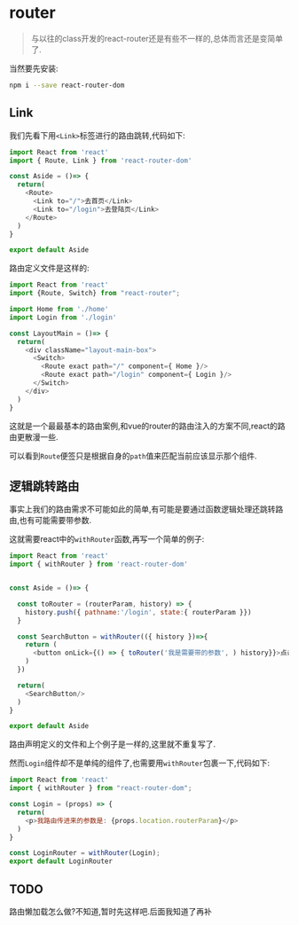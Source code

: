# router

>与以往的class开发的react-router还是有些不一样的,总体而言还是变简单了.

当然要先安装:
```sh
npm i --save react-router-dom
```

## Link 
我们先看下用`<Link>`标签进行的路由跳转,代码如下:
```js
import React from 'react'
import { Route, Link } from 'react-router-dom'

const Aside = ()=> {
  return(
    <Route>
      <Link to="/">去首页</Link>
      <Link to="/login">去登陆页</Link>
    </Route>
  )
}

export default Aside
```
路由定义文件是这样的:
```js
import React from 'react'
import {Route, Switch} from "react-router";

import Home from './home'
import Login from './login'

const LayoutMain = ()=> {
  return(
    <div className="layout-main-box">
      <Switch>
        <Route exact path="/" component={ Home }/>
        <Route exact path="/login" component={ Login }/>
      </Switch>
    </div>
  )
}
```
这就是一个最最基本的路由案例,和vue的router的路由注入的方案不同,react的路由更散漫一些.

可以看到`Route`便签只是根据自身的`path`值来匹配当前应该显示那个组件.

## 逻辑跳转路由
事实上我们的路由需求不可能如此的简单,有可能是要通过函数逻辑处理还跳转路由,也有可能需要带参数.

这就需要react中的`withRouter`函数,再写一个简单的例子:
```js
import React from 'react'
import { withRouter } from 'react-router-dom'


const Aside = ()=> {

  const toRouter = (routerParam, history) => {
    history.push({ pathname:'/login', state:{ routerParam }})
  }

  const SearchButton = withRouter(({ history })=>{
    return (
      <button onLick={() => { toRouter('我是需要带的参数', ) history}}>点击我跳到登陆页面</button>
    )
  })

  return(
    <SearchButton/>
  )
}

export default Aside
```

路由声明定义的文件和上个例子是一样的,这里就不重复写了.

然而`Login`组件却不是单纯的组件了,也需要用`withRouter`包裹一下,代码如下:
```js
import React from 'react'
import { withRouter } from "react-router-dom";

const Login = (props) => {
  return(
    <p>我路由传进来的参数是: {props.location.routerParam}</p>
  )
}

const LoginRouter = withRouter(Login);
export default LoginRouter
```

## TODO
路由懒加载怎么做?不知道,暂时先这样吧.后面我知道了再补
